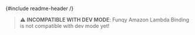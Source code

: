 {#include readme-header /}

> :warning: **INCOMPATIBLE WITH DEV MODE**: Funqy Amazon Lambda Binding is not compatible with dev mode yet!
